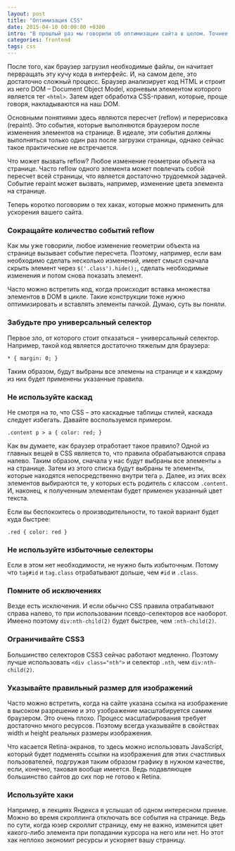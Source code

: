 ```yaml
---
layout: post
title: "Оптимизация CSS"
date: 2015-04-10 00:00:00 +0300
intro: "В прошлый раз мы говорили об оптимизации сайта в целом. Точнее говоря, мы говорили именно о загрузке сайта. Сегодня поговорим о том, что происходит после загрузки и как это ускорить."
categories: frontend
tags: css
---
```


После того, как браузер загрузил необходимые файлы, он начитает первращать эту кучу кода в интерфейс. И, на самом деле, это достаточно сложный процесс. Браузер анализирует код HTML и строит из него DOM – Document Object Model, корневым элементом которого является тег `<html>`. Затем идет обработка CSS-правил, которые, проще говоря, накладываются на наш DOM.

Основными понятиями здесь являются пересчет (reflow) и перерисовка (repaint). Это события, которые выполняются браузером после изменения элементов на странице. В идеале, эти события должны выполняться только один раз после загрузки страницы, однако сейчас такое практические не встречается.

Что может вызвать reflow? Любое изменение геометрии объекта на странице. Часто reflow одного элемента может повлечать собой пересчет всей страницы, что является достаточно трудоемкой задачей. Событие repaint может вызвать, например, изменение цвета элемента на странице.

Теперь коротко поговорим о тех хаках, которые можно применить для ускорения вашего сайта.

### Сокращайте количество событий reflow

Как мы уже говорили, любое изменение геометрии объекта на странице вызывает событие пересчета. Поэтому, например, если вам необходимо сделать несколько изменений, имеет смысл сначала скрыть элемент через `$('.class').hide();`, сделать необходимые изменения и потом снова показать элемент.

Часто можно встретить код, когда происходит вставка множества элементов в DOM в цикле. Такие конструкции тоже нужно оптимизировать и вставлять элементы пачкой. Думаю, суть вы поняли.

### Забудьте про универсальный селектор

Первое зло, от которого стоит отказаться – универсальный селектор. Например, такой код является достаточно тяжелым для браузера:

```
* { margin: 0; }
```

Таким образом, будут выбраны все элемены на странице и к каждому из них будет применены указанные правила.

### Не используйте каскад

Не смотря на то, что CSS – это каскадные таблицы стилей, каскада следует избегать. Давайте воспользуемся примером.

```
.content p > a { color: red; }
```

Как вы думаете, как браузер отработает такое правило? Одной из главных вещей в CSS является то, что правила обрабатываются справа налево. Таким образом, сначала у нас будут выбраны все элементы `a` на странице. Затем из этого списка будут выбраны те элементы, которые находятся непосредственно внутри тега `p`. Далее, из этих всех элементов выбираются те, у которых есть родитель с классом `.content`. И, наконец, к полученным элементам будет применен указанный цвет текста.

Если вы беспокоитесь о производительности, то такой вариант будет куда быстрее:

```
.red { color: red }
```
### Не используйте избыточные селекторы

Если в этом нет необходимости, не нужно быть избыточным. Потому что `tag#id` и `tag.class` отрабатывают дольше, чем `#id` и `.class`.

### Помните об исключениях

Везде есть исключения. И если обычно CSS правила отрабатывают справа налево, то при использовании псевдо-селекторов все наоборот. Имеено поэтому `div:nth-child(2)` будет быстрее, чем `:nth-child(2)`.

### Ограничивайте CSS3

Большинство селекторов CSS3 сейчас работают медленно. Поэтому лучше использовать `<div class="nth">` и селектор `.nth`, чем `div:nth-child(2)`.

### Указывайте правильный размер для изображений

Часто можно встретить, когда на сайте указана ссылка на изображение в высоком разрешение и это узображение масштабируется самим браузером. Это очень плохо. Процесс масштабирования требует достаточно много ресурсов. Поэтому всегда указывайте в свойствах width и height реальных размеры изображения.

Что касается Retina-экранов, то здесь можно использовать JavaScript, который будет подменять ссылки на изображения для этих счастливых пользователей, подгружая таким образом графику в нужном качестве, если, конечно, таковая вообще имеется. Ведь подавляющее большинство сайтов до сих пор не готово к Retina.

### Используйте хаки

Например, в лекциях Яндекса я услышал об одном интересном приеме. Можно во время скроллинга отключать все события на странице. Ведь по сути, когда юзер скроллит страницу, ему не важно, изменится цвет какого-либо элемента при попадании курсора на него или нет. Но этот хак неплохо экономит ресурсы и ускоряет вашу страницу.
